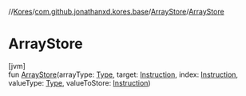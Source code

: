 //[Kores](../../../index.md)/[com.github.jonathanxd.kores.base](../index.md)/[ArrayStore](index.md)/[ArrayStore](-array-store.md)

# ArrayStore

[jvm]\
fun [ArrayStore](-array-store.md)(arrayType: [Type](https://docs.oracle.com/javase/8/docs/api/java/lang/reflect/Type.html), target: [Instruction](../../com.github.jonathanxd.kores/-instruction/index.md), index: [Instruction](../../com.github.jonathanxd.kores/-instruction/index.md), valueType: [Type](https://docs.oracle.com/javase/8/docs/api/java/lang/reflect/Type.html), valueToStore: [Instruction](../../com.github.jonathanxd.kores/-instruction/index.md))
